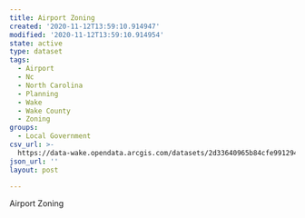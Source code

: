 ```yaml
---
title: Airport Zoning
created: '2020-11-12T13:59:10.914947'
modified: '2020-11-12T13:59:10.914954'
state: active
type: dataset
tags:
  - Airport
  - Nc
  - North Carolina
  - Planning
  - Wake
  - Wake County
  - Zoning
groups:
  - Local Government
csv_url: >-
  https://data-wake.opendata.arcgis.com/datasets/2d33640965b84cfe99129450745b9573_28.csv?outSR=%7B%22latestWkid%22%3A2264%2C%22wkid%22%3A102719%7D
json_url: ''
layout: post

---
```

Airport Zoning
